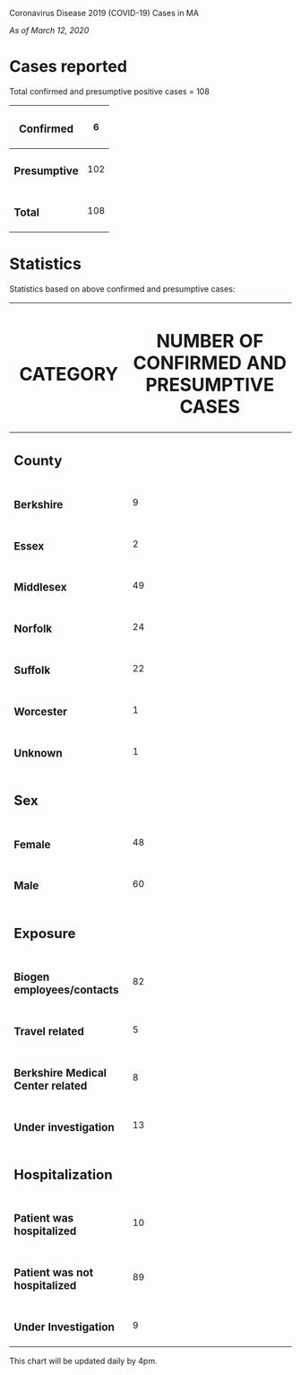 Coronavirus Disease 2019 (COVID-19) Cases in MA

*As of March 12, 2020*

# Cases reported

Total confirmed and presumptive positive cases = 108

<table>
<thead>
<tr class="header">
<th><h3 id="confirmed"><strong>Confirmed</strong></h3></th>
<th>6</th>
</tr>
</thead>
<tbody>
<tr class="odd">
<td><h3 id="presumptive"><strong>Presumptive</strong></h3></td>
<td>102</td>
</tr>
<tr class="even">
<td><h3 id="total"><strong>Total</strong></h3></td>
<td>108</td>
</tr>
</tbody>
</table>

# Statistics

Statistics based on above confirmed and presumptive cases:

<table>
<thead>
<tr class="header">
<th><h1 id="category">CATEGORY</h1></th>
<th><h1 id="number-of-confirmed-and-presumptive-cases">NUMBER OF CONFIRMED AND PRESUMPTIVE CASES</h1></th>
</tr>
</thead>
<tbody>
<tr class="odd">
<td><h2 id="county"><strong>County</strong></h2></td>
<td></td>
</tr>
<tr class="even">
<td><h3 id="berkshire">Berkshire</h3></td>
<td>9</td>
</tr>
<tr class="odd">
<td><h3 id="essex">Essex</h3></td>
<td>2</td>
</tr>
<tr class="even">
<td><h3 id="middlesex">Middlesex</h3></td>
<td>49</td>
</tr>
<tr class="odd">
<td><h3 id="norfolk">Norfolk</h3></td>
<td>24</td>
</tr>
<tr class="even">
<td><h3 id="suffolk">Suffolk</h3></td>
<td>22</td>
</tr>
<tr class="odd">
<td><h3 id="worcester">Worcester</h3></td>
<td>1</td>
</tr>
<tr class="even">
<td><h3 id="unknown">Unknown</h3></td>
<td>1</td>
</tr>
<tr class="odd">
<td><h2 id="sex">Sex</h2></td>
<td></td>
</tr>
<tr class="even">
<td><h3 id="female">Female</h3></td>
<td>48</td>
</tr>
<tr class="odd">
<td><h3 id="male">Male</h3></td>
<td>60</td>
</tr>
<tr class="even">
<td><h2 id="exposure">Exposure</h2></td>
<td></td>
</tr>
<tr class="odd">
<td><h3 id="biogen-employeescontacts">Biogen employees/contacts</h3></td>
<td>82</td>
</tr>
<tr class="even">
<td><h3 id="travel-related">Travel related </h3></td>
<td>5</td>
</tr>
<tr class="odd">
<td><h3 id="berkshire-medical-center-related">Berkshire Medical Center related</h3></td>
<td>8</td>
</tr>
<tr class="even">
<td><h3 id="under-investigation">Under investigation</h3></td>
<td>13</td>
</tr>
<tr class="odd">
<td><h2 id="hospitalization">Hospitalization </h2></td>
<td></td>
</tr>
<tr class="even">
<td><h3 id="patient-was-hospitalized">Patient was hospitalized</h3></td>
<td>10</td>
</tr>
<tr class="odd">
<td><h3 id="patient-was-not-hospitalized">Patient was not hospitalized</h3></td>
<td>89</td>
</tr>
<tr class="even">
<td><h3 id="under-investigation-1">Under Investigation</h3></td>
<td>9</td>
</tr>
</tbody>
</table>

This chart will be updated daily by 4pm.
